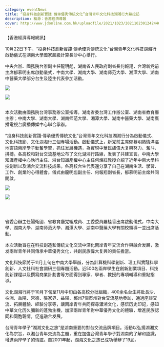 ```yaml
---
category: eventNews
title: “投身科技創新實踐 傳承優秀傳統文化”台灣青年文化科技湖湘行大幕拉起
description: 稿源：香港經濟導報
cover: http://www.jdonline.com.hk/uploadfile/2021/1023/20211023012424468.jpeg
---
```

<!--StartFragment-->

【香港經濟導報網訊】\
\
10月22日下午，“投身科技創新實踐·傳承優秀傳統文化”台灣青年文化科技湖湘行啟動儀式在湖南大學國家超級計算長沙中心舉行。\
\
中央台辦、國務院台辦副主任龍明彪，湖南省人民政府副省長何報翔，台灣新党前主席郁慕明出席啟動儀式，中南大學、湖南大學、湖南师范大學、湘潭大學、湖南中醫藥大學部分台生及陸生代表參加活動。 

![](http://www.jdonline.com.hk/uploadfile/2021/1023/20211023012424468.jpeg)

[![](http://www.jdonline.com.hk/uploadfile/2021/1023/20211023012424468.jpeg)](http://www.jdonline.com.hk/uploadfile/2021/1023/20211023012424468.jpeg)

\
本次活動由國務院台灣事務辦公室指導，湖南省委台灣工作辦公室、湖南省教育廳主辦；中南大學、湖南大學、湖南师范大學、湘潭大學、湖南中醫藥大學、湖南廣播電視台廣播傳媒中心聯合承辦。\
\
“投身科技創新實踐·傳承優秀傳統文化”台灣青年文化科技湖湘行分為啟動儀式、文化科技節、文化湖湘行三個專場活動。啟動儀式上，新党前主席郁慕明熱情洋溢地寄語兩岸學子勤奮學習，抓住发展機遇，為實現中華民族偉大复興努力、奮斗、拼搏。各高校和對台交流基地公布了文化湖湘行路線，发表了共建宣言。中南大學知識產權中心執行主任、湘台知識產權中心主任何煉紅教授介紹了近年中南大學科技創新以及湘台交流科技成果。各高校台生代表還分享了自己在湖南生活、學習、工作、創業的心得體會。儀式由龍明彪副主任、何報翔副省長，郁慕明前主席共同開啟。 

![](http://www.jdonline.com.hk/uploadfile/2021/1023/20211023012514919.jpeg)

[![](http://www.jdonline.com.hk/uploadfile/2021/1023/20211023012514919.jpeg)](http://www.jdonline.com.hk/uploadfile/2021/1023/20211023012514919.jpeg)

 

\
省委台辦主任陽衛國、省教育廳党組成員、工委委員羅桂香出席啟動儀式，中南大學、湖南大學、湖南师范大學、湘潭大學、湖南中醫藥大學有關校領導一並出席活動。\
\
本次活動旨在在科技創造和傳統文化交流中深化兩岸青年交流合作與融合发展，激发兩岸青年共同傳承中華優秀文化，共創民族偉大复興的責任擔當。\
\
文化科技節將于11月上旬在中南大學舉辦，分為計算機科學創新、理工科實踐科學創新、人文社科社會調研三個專題活動。近500名兩岸學生在創新創業項目、科技創新課程以及撰寫商業計劃書等方面得到專家、學者、教授的專項輔導和重點指導。\
\
文化湖湘行將于10月下旬至11月中旬由各高校分批組織，400余名台生將赴長沙、株洲、岳陽、常德、張家界、益陽、郴州7個市州對台交流基地參訪，通過座談交流、拓展體驗、經驗分享等，讓兩岸青年共同探尋瀟湘文化，感悟历史印記，感知中華文化历久彌新的蓬勃生機，加深兩岸青年對中華優秀文化的體驗，增進民族認同和同胞親情，促進融合发展。\
\
台灣青年學子“湖湘文化之旅”是湖南重要的對台交流品牌項目。活動以弘揚湖湘文化為宗旨，以湘台青年交流為主題，重在加強台灣青年學子對湖南的了解和認識，增進兩岸學子的情誼。自2001年起，湖湘文化之旅已成功舉辦了19屆。

<!--EndFragment-->
